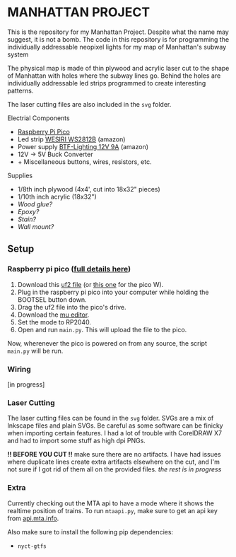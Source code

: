 # MANHATTAN PROJECT

This is the repository for my Manhattan Project. Despite what the name may suggest, it is not a bomb. The code in this repository is for programming the individually addressable neopixel lights for my map of Manhattan's subway system

The physical map is made of thin plywood and acrylic laser cut to the shape of Manhattan with holes where the subway lines go. Behind the holes are individually addressable led strips programmed to create interesting patterns.

The laser cutting files are also included in the `svg` folder.

Electrial Components

- [Raspberry Pi Pico](https://www.raspberrypi.com/products/raspberry-pi-pico/#find-reseller)
- Led strip [WESIRI WS2812B](https://www.amazon.com/dp/B07C1VJ1WS?psc=1&ref=ppx_yo2ov_dt_b_product_details) (amazon)
- Power supply [BTF-Lighting 12V 9A](https://www.amazon.com/dp/B01D8FM71S?psc=1&ref=ppx_yo2ov_dt_b_product_details) (amazon)
- 12V -> 5V Buck Converter
- \+ Miscellaneous buttons, wires, resistors, etc.

Supplies

- 1/8th inch plywood (4x4', cut into 18x32" pieces)
- 1/10th inch acrylic (18x32")
- *Wood glue?*
- *Epoxy?*
- *Stain?*
- *Wall mount?*

## Setup

### Raspberry pi pico ([full details here](https://www.raspberrypi.com/documentation/microcontrollers/micropython.html))

1. Download this [uf2 file](https://micropython.org/download/rp2-pico/rp2-pico-latest.uf2) (or [this one](https://micropython.org/download/rp2-pico-w/rp2-pico-w-latest.uf2) for the pico W).
2. Plug in the raspberry pi pico into your computer while holding the BOOTSEL button down.
3. Drag the uf2 file into the pico's drive.
4. Download the [mu editor](https://codewith.mu/en/download).
5. Set the mode to RP2040.
6. Open and run `main.py`. This will upload the file to the pico.

Now, wherenever the pico is powered on from any source, the script `main.py` will be run.

### Wiring

[in progress]

### Laser Cutting

The laser cutting files can be found in the `svg` folder. SVGs are a mix of Inkscape files and plain SVGs. Be careful as some software can be finicky when importing certain features. I had a lot of trouble with CorelDRAW X7 and had to import some stuff as high dpi PNGs.

**!! BEFORE YOU CUT !!** make sure there are no artifacts. I have had issues where duplicate lines create extra artifacts elsewhere on the cut, and I'm not sure if I got rid of them all on the provided files.
*the rest is in progress*

### Extra

Currently checking out the MTA api to have a mode where it shows the realtime position of trains. To run `mtaapi.py`, make sure to get an api key from [api.mta.info](https://api.mta.info).

Also make sure to install the following pip dependencies:

- `nyct-gtfs`
